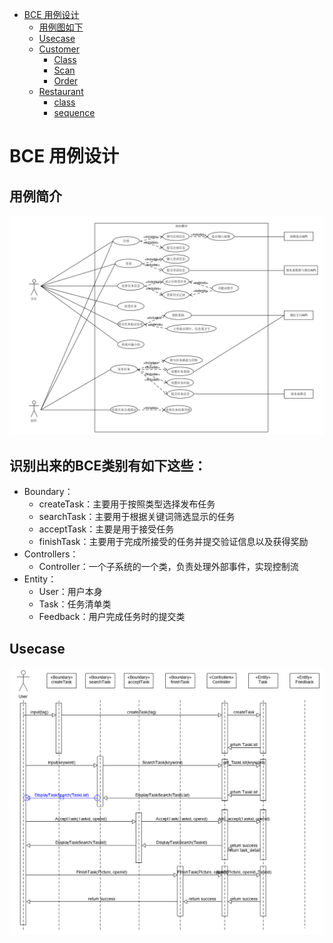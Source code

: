 <!-- TOC -->

- [BCE 用例设计](#bce-用例设计)
    - [用例图如下](#用例图如下)
    - [Usecase](#usecase)
    - [Customer](#customer)
        - [Class](#class)
        - [Scan](#scan)
        - [Order](#order)
    - [Restaurant](#restaurant)
        - [class](#class)
        - [sequence](#sequence)

<!-- /TOC -->
# BCE 用例设计


## 用例简介
![系统用例图](images/06-01-usecase-diagram.png)

## 识别出来的BCE类别有如下这些：

- Boundary：
  - createTask：主要用于按照类型选择发布任务
  - searchTask：主要用于根据关键词筛选显示的任务
  - acceptTask：主要是用于接受任务
  - finishTask：主要用于完成所接受的任务并提交验证信息以及获得奖励
- Controllers：
  - Controller：一个子系统的一个类，负责处理外部事件，实现控制流
- Entity：
  - User：用户本身
  - Task：任务清单类
  - Feedback：用户完成任务时的提交类

## Usecase

![1561370265372](assets/1561370265372.png)

